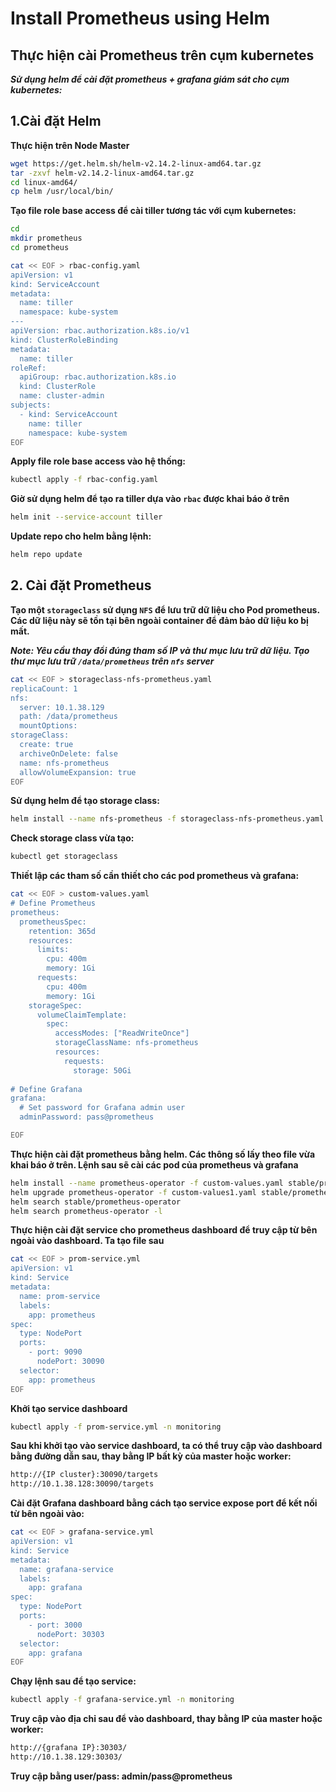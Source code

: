# Install Prometheus using Helm

## Thực hiện cài Prometheus trên cụm kubernetes
***Sử dụng helm để cài đặt prometheus + grafana giám sát cho cụm kubernetes:***

## 1.Cài đặt Helm

**Thực hiện trên Node Master**
```sh
wget https://get.helm.sh/helm-v2.14.2-linux-amd64.tar.gz
tar -zxvf helm-v2.14.2-linux-amd64.tar.gz
cd linux-amd64/
cp helm /usr/local/bin/
```
**Tạo file role base access để cài tiller tương tác với cụm kubernetes:**
```sh
cd
mkdir prometheus
cd prometheus
```
```sh
cat << EOF > rbac-config.yaml
apiVersion: v1
kind: ServiceAccount
metadata:
  name: tiller
  namespace: kube-system
---
apiVersion: rbac.authorization.k8s.io/v1
kind: ClusterRoleBinding
metadata:
  name: tiller
roleRef:
  apiGroup: rbac.authorization.k8s.io
  kind: ClusterRole
  name: cluster-admin
subjects:
  - kind: ServiceAccount
    name: tiller
    namespace: kube-system
EOF
```
**Apply file role base access vào hệ thống:**
```sh
kubectl apply -f rbac-config.yaml
```
**Giờ sử dụng helm để tạo ra tiller dựa vào `rbac` được khai báo ở trên**
```sh
helm init --service-account tiller
```
**Update repo cho helm bằng lệnh:**
```sh
helm repo update
```
## 2. Cài đặt Prometheus

**Tạo một `storageclass` sử dụng `NFS` để lưu trữ dữ liệu cho Pod prometheus. Các dữ liệu này sẽ tồn tại bên ngoài container để đảm bảo dữ liệu ko bị mất.**

***Note: Yêu cầu thay đổi đúng tham số IP và thư mục lưu trữ dữ liệu. Tạo thư mục lưu trữ `/data/prometheus` trên `nfs` server***
```sh
cat << EOF > storageclass-nfs-prometheus.yaml
replicaCount: 1
nfs:
  server: 10.1.38.129
  path: /data/prometheus
  mountOptions:
storageClass:
  create: true
  archiveOnDelete: false
  name: nfs-prometheus
  allowVolumeExpansion: true
EOF
```
**Sử dụng helm để tạo storage class:**
```sh
helm install --name nfs-prometheus -f storageclass-nfs-prometheus.yaml stable/nfs-client-provisioner --namespace monitoring
```
**Check storage class vừa tạo:**
```sh
kubectl get storageclass
```
**Thiết lập các tham số cần thiết cho các pod prometheus và grafana:**
```sh
cat << EOF > custom-values.yaml
# Define Prometheus
prometheus:
  prometheusSpec:
    retention: 365d
    resources:
      limits:
        cpu: 400m
        memory: 1Gi
      requests:
        cpu: 400m
        memory: 1Gi
    storageSpec:
      volumeClaimTemplate:
        spec:
          accessModes: ["ReadWriteOnce"]
          storageClassName: nfs-prometheus
          resources:
            requests:
              storage: 50Gi
  
# Define Grafana
grafana:
  # Set password for Grafana admin user
  adminPassword: pass@prometheus

EOF
```
**Thực hiện cài đặt prometheus bằng helm. Các thông số lấy theo file vừa khai báo ở trên. Lệnh sau sẽ cài các pod của prometheus và grafana**

```sh
helm install --name prometheus-operator -f custom-values.yaml stable/prometheus-operator --namespace monitoring --version 6.7.3
helm upgrade prometheus-operator -f custom-values1.yaml stable/prometheus-operator --namespace monitoring --version 6.7.3
helm search stable/prometheus-operator
helm search prometheus-operator -l
```
**Thực hiện cài đặt service cho prometheus dashboard để truy cập từ bên ngoài vào dashboard. Ta tạo file sau**
```sh
cat << EOF > prom-service.yml
apiVersion: v1
kind: Service
metadata:
  name: prom-service
  labels:
    app: prometheus
spec:
  type: NodePort
  ports:
    - port: 9090
      nodePort: 30090
  selector:
    app: prometheus
EOF
```
**Khởi tạo service dashboard**
```sh
kubectl apply -f prom-service.yml -n monitoring
```
**Sau khi khởi tạo vào service dashboard, ta có thể truy cập vào dashboard bằng đường dẫn sau, thay bằng IP bất kỳ của master hoặc worker:**
```sh
http://{IP cluster}:30090/targets
http://10.1.38.128:30090/targets
```
**Cài đặt Grafana dashboard bằng cách tạo service expose port để kết nối từ bên ngoài vào:**
```sh
cat << EOF > grafana-service.yml
apiVersion: v1
kind: Service
metadata:
  name: grafana-service
  labels:
    app: grafana
spec:
  type: NodePort
  ports:
    - port: 3000
      nodePort: 30303
  selector:
    app: grafana
EOF
```
**Chạy lệnh sau để tạo service:**
```sh
kubectl apply -f grafana-service.yml -n monitoring
```
**Truy cập vào địa chỉ sau để vào dashboard, thay bằng IP của master hoặc worker:**
```sh
http://{grafana IP}:30303/
http://10.1.38.129:30303/
```
**Truy cập bằng user/pass: admin/pass@prometheus**
